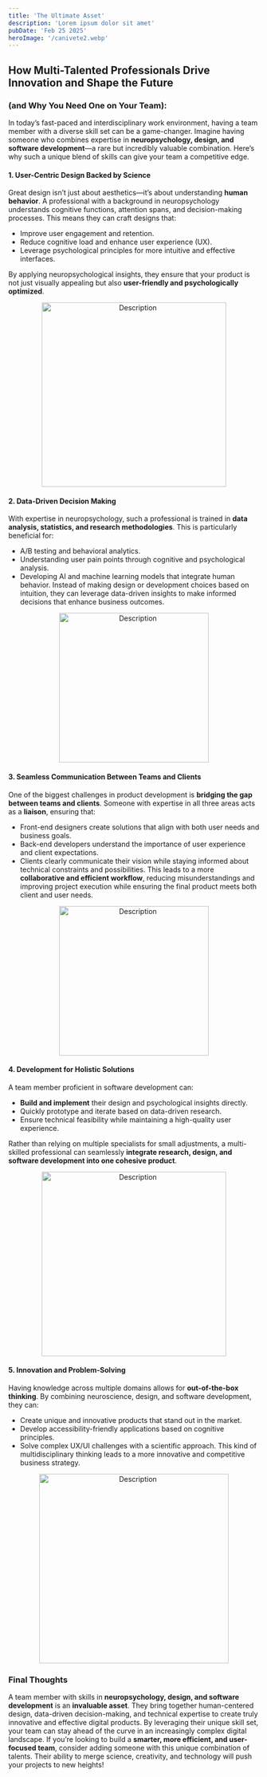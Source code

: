 ```yaml
---
title: 'The Ultimate Asset'
description: 'Lorem ipsum dolor sit amet'
pubDate: 'Feb 25 2025'
heroImage: '/canivete2.webp'
---
```


## How Multi-Talented Professionals Drive Innovation and Shape the Future
### (and Why You Need One on Your Team):

In today’s fast-paced and interdisciplinary work environment, having a team member with a diverse skill set can be a game-changer. Imagine having someone who combines expertise in **neuropsychology, design, and software development**—a rare but incredibly valuable combination. Here’s why such a unique blend of skills can give your team a competitive edge.
#### 1. User-Centric Design Backed by Science
Great design isn’t just about aesthetics—it’s about understanding **human behavior**. A professional with a background in neuropsychology understands cognitive functions, attention spans, and decision-making processes. This means they can craft designs that:

- Improve user engagement and retention.
- Reduce cognitive load and enhance user experience (UX).
- Leverage psychological principles for more intuitive and effective interfaces.

By applying neuropsychological insights, they ensure that your product is not just visually appealing but also **user-friendly and psychologically optimized**.

<p align="center">
  <img src="/michael_scott.gif" alt="Description" width="370">
</p>

#### 2. Data-Driven Decision Making
With expertise in neuropsychology, such a professional is trained in **data analysis, statistics, and research methodologies**. This is particularly beneficial for:
- A/B testing and behavioral analytics.
- Understanding user pain points through cognitive and psychological analysis.
- Developing AI and machine learning models that integrate human behavior.
Instead of making design or development choices based on intuition, they can leverage data-driven insights to make informed decisions that enhance business outcomes.

<p align="center">
  <img src="/breakingbad-science.gif" alt="Description" width="300">
</p>

#### 3. Seamless Communication Between Teams and Clients
One of the biggest challenges in product development is **bridging the gap between teams and clients**. Someone with expertise in all three areas acts as a **liaison**, ensuring that:
- Front-end designers create solutions that align with both user needs and business goals.
- Back-end developers understand the importance of user experience and client expectations.
- Clients clearly communicate their vision while staying informed about technical constraints and possibilities.
This leads to a more **collaborative and efficient workflow**, reducing misunderstandings and improving project execution while ensuring the final product meets both client and user needs.

<p align="center">
  <img src="/ich_bin_ein_Nerd.gif" alt="Description" width="300">
</p>

#### 4. Development for Holistic Solutions
A team member proficient in software development can:
- **Build and implement** their design and psychological insights directly.
- Quickly prototype and iterate based on data-driven research.
- Ensure technical feasibility while maintaining a high-quality user experience.

Rather than relying on multiple specialists for small adjustments, a multi-skilled professional can seamlessly **integrate research, design, and software development into one cohesive product**.
<p align="center">
  <img src="/spatula.gif" alt="Description" width="370">
</p>

#### 5. Innovation and Problem-Solving
Having knowledge across multiple domains allows for **out-of-the-box thinking**. By combining neuroscience, design, and software development, they can:
- Create unique and innovative products that stand out in the market.
- Develop accessibility-friendly applications based on cognitive principles.
- Solve complex UX/UI challenges with a scientific approach.
This kind of multidisciplinary thinking leads to a more innovative and competitive business strategy.

<p align="center">
  <img src="/rick.gif" alt="Description" width="380">
</p>

### Final Thoughts
A team member with skills in **neuropsychology, design, and software development** is an **invaluable asset**. They bring together human-centered design, data-driven decision-making, and technical expertise to create truly innovative and effective digital products. By leveraging their unique skill set, your team can stay ahead of the curve in an increasingly complex digital landscape.
If you’re looking to build a **smarter, more efficient, and user-focused team**, consider adding someone with this unique combination of talents. Their ability to merge science, creativity, and technology will push your projects to new heights!
